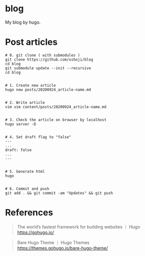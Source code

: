 # blog

My blog by hugo.

# Post articles

```
# 0. git clone ( with submodules )
git clone https://github.com/xshoji/blog
cd blog
git submodule update --init --recursive
cd blog


# 1. Create new article
hugo new posts/20200924_article-name.md


# 2. Write article
vim vim content/posts/20200924_article-name.md


# 3. Check the article on browser by localhost
hugo server -D


# 4. Set draft flag to "false"
---
...
draft: false
...
---


# 5. Generate html
hugo


# 6. Commit and push
git add . && git commit -am "Updates" && git push
```

# References

> The world’s fastest framework for building websites ｜ Hugo  
> https://gohugo.io/

> Bare Hugo Theme ｜ Hugo Themes  
> https://themes.gohugo.io/bare-hugo-theme/
